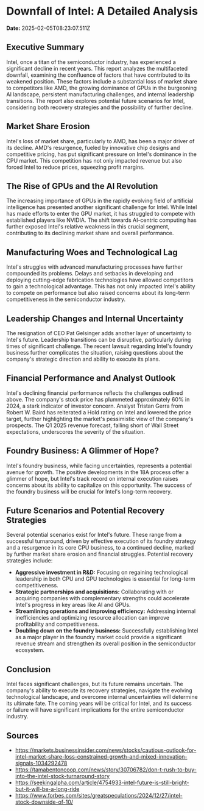 # Downfall of Intel: A Detailed Analysis

**Date:** 2025-02-05T08:23:07.511Z

## Executive Summary

Intel, once a titan of the semiconductor industry, has experienced a significant decline in recent years. This report analyzes the multifaceted downfall, examining the confluence of factors that have contributed to its weakened position. These factors include a substantial loss of market share to competitors like AMD, the growing dominance of GPUs in the burgeoning AI landscape, persistent manufacturing challenges, and internal leadership transitions.  The report also explores potential future scenarios for Intel, considering both recovery strategies and the possibility of further decline.

## Market Share Erosion

Intel's loss of market share, particularly to AMD, has been a major driver of its decline. AMD's resurgence, fueled by innovative chip designs and competitive pricing, has put significant pressure on Intel's dominance in the CPU market. This competition has not only impacted revenue but also forced Intel to reduce prices, squeezing profit margins.

## The Rise of GPUs and the AI Revolution

The increasing importance of GPUs in the rapidly evolving field of artificial intelligence has presented another significant challenge for Intel. While Intel has made efforts to enter the GPU market, it has struggled to compete with established players like NVIDIA. The shift towards AI-centric computing has further exposed Intel's relative weakness in this crucial segment, contributing to its declining market share and overall performance.

## Manufacturing Woes and Technological Lag

Intel's struggles with advanced manufacturing processes have further compounded its problems. Delays and setbacks in developing and deploying cutting-edge fabrication technologies have allowed competitors to gain a technological advantage. This has not only impacted Intel's ability to compete on performance but also raised concerns about its long-term competitiveness in the semiconductor industry.

## Leadership Changes and Internal Uncertainty

The resignation of CEO Pat Gelsinger adds another layer of uncertainty to Intel's future. Leadership transitions can be disruptive, particularly during times of significant challenge.  The recent lawsuit regarding Intel's foundry business further complicates the situation, raising questions about the company's strategic direction and ability to execute its plans.

## Financial Performance and Analyst Outlook

Intel's declining financial performance reflects the challenges outlined above. The company's stock price has plummeted approximately 60% in 2024, a stark indicator of investor concern. Analyst Tristan Gerra from Robert W. Baird has reiterated a Hold rating on Intel and lowered the price target, further highlighting the market's pessimistic view of the company's prospects. The Q1 2025 revenue forecast, falling short of Wall Street expectations, underscores the severity of the situation.

## Foundry Business: A Glimmer of Hope?

Intel's foundry business, while facing uncertainties, represents a potential avenue for growth.  The positive developments in the 18A process offer a glimmer of hope, but Intel's track record on internal execution raises concerns about its ability to capitalize on this opportunity. The success of the foundry business will be crucial for Intel's long-term recovery.

## Future Scenarios and Potential Recovery Strategies

Several potential scenarios exist for Intel's future.  These range from a successful turnaround, driven by effective execution of its foundry strategy and a resurgence in its core CPU business, to a continued decline, marked by further market share erosion and financial struggles.  Potential recovery strategies include:

* **Aggressive investment in R&D:**  Focusing on regaining technological leadership in both CPU and GPU technologies is essential for long-term competitiveness.
* **Strategic partnerships and acquisitions:**  Collaborating with or acquiring companies with complementary strengths could accelerate Intel's progress in key areas like AI and GPUs.
* **Streamlining operations and improving efficiency:**  Addressing internal inefficiencies and optimizing resource allocation can improve profitability and competitiveness.
* **Doubling down on the foundry business:**  Successfully establishing Intel as a major player in the foundry market could provide a significant revenue stream and strengthen its overall position in the semiconductor ecosystem.

## Conclusion

Intel faces significant challenges, but its future remains uncertain. The company's ability to execute its recovery strategies, navigate the evolving technological landscape, and overcome internal uncertainties will determine its ultimate fate.  The coming years will be critical for Intel, and its success or failure will have significant implications for the entire semiconductor industry.


## Sources

- https://markets.businessinsider.com/news/stocks/cautious-outlook-for-intel-market-share-loss-constrained-growth-and-mixed-innovation-signals-1034292478
- https://tamabentoncoop.com/news/story/30706782/don-t-rush-to-buy-into-the-intel-stock-turnaround-story
- https://seekingalpha.com/article/4754933-intel-future-is-still-bright-but-it-will-be-a-long-ride
- https://www.forbes.com/sites/greatspeculations/2024/12/27/intel-stock-downside-of-10/